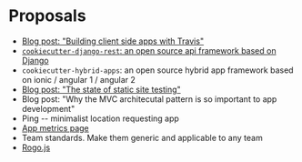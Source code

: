 # Proposals

- [Blog post: "Building client side apps with Travis"](building-client-side-apps-with-travis.md)
- [`cookiecutter-django-rest`: an open source api framework based on Django](cookiecutter-django-rest.md)
- `cookiecutter-hybrid-apps`: an open source hybrid app framework based on ionic / angular 1 / angular 2
- [Blog post: "The state of static site testing"](the-state-of-static-site-testing.md)
- Blog post: "Why the MVC architecutal pattern is so important to app development"
- Ping -- minimalist location requesting app
- [App metrics page](app-metrics-page.md)
- Team standards. Make them generic and applicable to any team
- [Rogo.js](rogojs.md)
